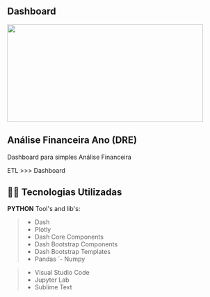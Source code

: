 
## Dashboard


<img src="https://github.com/rrssouza/AnalysisFinance/blob/main/img/FinanceAnalysis(2).png" width="450" height="225" />


## Análise Financeira Ano (DRE) 

Dashboard para simples Análise Financeira

ETL >>> Dashboard


## 👨‍💻 Tecnologias Utilizadas

**PYTHON** Tool's and lib's:

> - Dash
> - Plotly
> - Dash Core Components
> - Dash Bootstrap Components
> - Dash Bootstrap Templates
> - Pandas
>´- Numpy


> - Visual Studio Code
> - Jupyter Lab
> - Sublime Text
